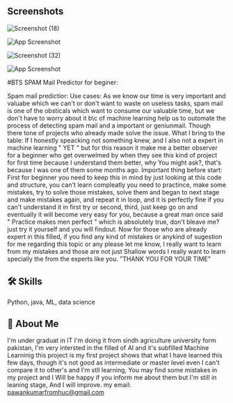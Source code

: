 
## Screenshots

![Screenshot (18)](https://github.com/pawankumar69/Loan_prediction_model/assets/162041664/06e4b6f3-234e-4143-a92d-094d580f150a)


![App Screenshot](https://github.com/pawankumar69/Loan_prediction_model/assets/162041664/2d48bdaa-02ef-4202-a838-86111ecf490b)


![Screenshot (32)](https://github.com/pawankumar69/Loan_prediction_model/assets/162041664/25409a4b-ca25-418d-abd2-2faa718c5208)


![App Screenshot](https://github.com/pawankumar69/Loan_prediction_model/assets/162041664/b089ac54-b154-4dcc-af79-28042878674d)



#BTS SPAM Mail Predictor for beginer:

Spam mail predictior:
Use cases:
    As we know our time is very important and valuabe which we can't or don't want to waste on useless tasks, spam mail is one of the obsticals which want to consume our valuable time, but we don't have to worry about it b\c of machine learning help us to outomate the process of detecting spam mail and a important or geniunmail. Though there tone of projects who already made solve the issue.
What I bring to the table:
    If I honestly speacking not something knew, and I also not a expert in machine learning " YET " but for this reason it make me a better observer for a beginner who get overwelmed by when they see this kind of project for first time because I understand them better, why You might ask?, that's because I was one of them some months ago.
Important thing before start:
    First for beginner you need to keep this in mind by just looking at this code and structure, you can't learn compleatly you need to practince, make some mistakes, try to solve those mistakes, solve them and began to next stage and make mistakes again, and repeat it in loop, and it is perfectly fine if you can't understand it in first try or second, third, just keep go on and eventually it will become very easy for you, because a great man once said " Practice makes men perfect " which is absolutely true, don't bleave me? just try it yourself and you will findout.
    Now for those who are already expert in this filled, if you find any kind of mistakes or anykind of sugestion for me regarding this topic or any please let me know, I really want to learn from my mistakes and those are not just Shallow words I really want to learn specially the from the experts like you.
    "THANK YOU FOR YOUR TIME"


## 🛠 Skills
Python, java, ML, data science


## 🚀 About Me
I'm under graduat in IT I'm doing it from sindh  agriculture university form pakistan,
I'm very intersted in the filled of AI and it's subfilled Machine Learninig this project is my first project shows that what I have learned this few days, though it's not good as intermediate or master level even I can't compare it to other's and I'm stll learning, You may find some mistakes in my project and I Will be happy if you inform me about them but I'm still in leaning stage, And I will improve.
my email:
pawankumarfromhuc@gmail.com

